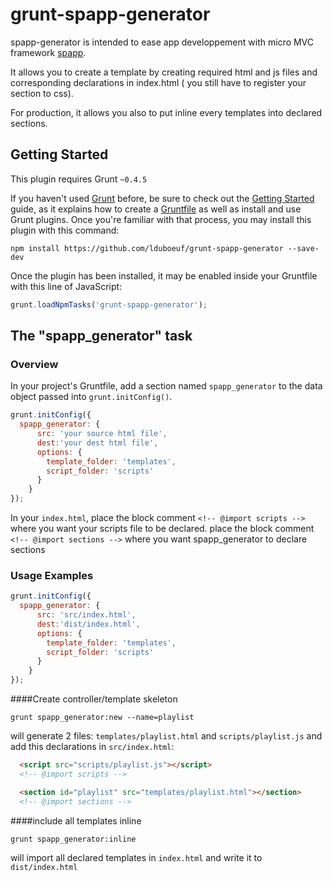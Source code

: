 # grunt-spapp-generator

spapp-generator is intended to ease app developpement with micro MVC framework [spapp](https://github.com/c-smile/spapp).

It allows you to create a template by creating required html and js files and corresponding declarations in index.html (  you still have to register your section to css).

For production, it allows you also to put inline every templates into declared sections.

## Getting Started
This plugin requires Grunt `~0.4.5`

If you haven't used [Grunt](http://gruntjs.com/) before, be sure to check out the [Getting Started](http://gruntjs.com/getting-started) guide, as it explains how to create a [Gruntfile](http://gruntjs.com/sample-gruntfile) as well as install and use Grunt plugins. Once you're familiar with that process, you may install this plugin with this command:

```shell
npm install https://github.com/lduboeuf/grunt-spapp-generator --save-dev
```

Once the plugin has been installed, it may be enabled inside your Gruntfile with this line of JavaScript:

```js
grunt.loadNpmTasks('grunt-spapp-generator');
```

## The "spapp_generator" task

### Overview
In your project's Gruntfile, add a section named `spapp_generator` to the data object passed into `grunt.initConfig()`.

```js
grunt.initConfig({
  spapp_generator: {
      src: 'your source html file',
      dest:'your dest html file',
      options: {
        template_folder: 'templates',
        script_folder: 'scripts'
      }
    }
});
```

In your `index.html`, place the block comment `<!-- @import scripts -->` where you want your scripts file to be declared.
place the block comment `<!-- @import sections -->` where you want spapp_generator to declare sections

### Usage Examples



```js
grunt.initConfig({
  spapp_generator: {
      src: 'src/index.html',
      dest:'dist/index.html',
      options: {
        template_folder: 'templates',
        script_folder: 'scripts'
      }
    }
});
```

####Create controller/template skeleton

```shell
grunt spapp_generator:new --name=playlist
```
will generate 2 files: `templates/playlist.html` and `scripts/playlist.js`
and add this declarations in `src/index.html`:
```html
  <script src="scripts/playlist.js"></script>
  <!-- @import scripts -->
```
```html
  <section id="playlist" src="templates/playlist.html"></section>
  <!-- @import sections -->
```

####include all templates inline

```shell
grunt spapp_generator:inline
```
will import all declared templates in `index.html` and write it to `dist/index.html`
